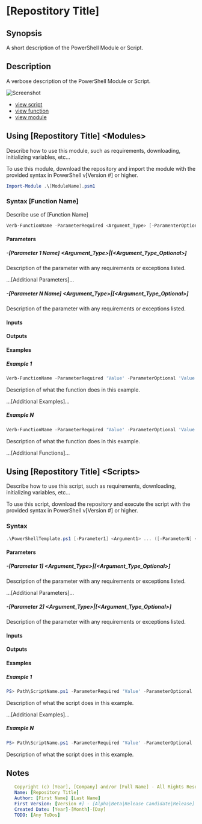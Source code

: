 # \[Repostitory Title\]

## Synopsis

A short description of the PowerShell Module or Script.

## Description

A verbose description of the PowerShell Module or Script.

![Screenshot](Images/FILENAME.png?raw=true)

* [view script](https://github.com/DrakoTrogdor/PowerShellTemplate/blob/master/Scripts/\[ScriptName\].ps1)
* [view function](https://github.com/DrakoTrogdor/PowerShellTemplate/blob/master/Functions/\[FunctioName\].ps1)
* [view module](https://github.com/DrakoTrogdor/PowerShellTemplate/blob/master/Modules/\[ModuleName\].psm1)

## Using \[Repostitory Title\]  \<Modules\>

Describe how to use this module, such as requirements, downloading, initializing variables, etc...

To use this module, download the repository and import the module with the provided syntax in PowerShell v\[Version \#\] or higher.

```powershell
Import-Module .\[ModuleName].psm1
```

### Syntax \[Function Name\]
Describe use of \[Function Name\]
```powershell
Verb-FunctionName -ParameterRequired <Argument_Type> [-ParamenterOptional <Argument_Type>] ... [-ParameterLast <Argument_Type>]
```

#### Parameters

##### -[Parameter 1 Name] \<Argument_Type\>|\[\<Argument_Type_Optional\>\]
Description of the parameter with any requirements or exceptions listed.

...[Additional Parameters]...

##### -[Parameter N Name] \<Argument_Type\>|\[\<Argument_Type_Optional\>\]
Description of the parameter with any requirements or exceptions listed.

#### Inputs

#### Outputs

#### Examples

##### Example 1

```powershell
Verb-FunctionName -ParameterRequired 'Value' -ParameterOptional 'Value' ... -ParameterN 'Value'
```
Description of what the function does in this example.

...[Additional Examples]...

##### Example N

```powershell
Verb-FunctionName -ParameterRequired 'Value' -ParameterOptional 'Value' ... -ParameterN 'Value'
```
Description of what the function does in this example.

...[Additional Functions]...

## Using \[Repostitory Title\]  \<Scripts\>

Describe how to use this script, such as requirements, downloading, initializing variables, etc...

To use this script, download the repository and execute the script with the provided syntax in PowerShell v\[Version \#\] or higher.

### Syntax
```powershell
.\PowerShellTemplate.ps1 [-Parameter1] <Argument1> ... ([-ParameterN] <ArgumentN>)
```

#### Parameters

##### -[Parameter 1] <Argument_Type>|[<Argument_Type_Optional>]
Description of the parameter with any requirements or exceptions listed.

...[Additional Parameters]...

##### -[Parameter 2] <Argument_Type>|[<Argument_Type_Optional>]
Description of the parameter with any requirements or exceptions listed.

#### Inputs

#### Outputs

#### Examples

##### Example 1

```powershell
PS> Path\ScriptName.ps1 -ParameterRequired 'Value' -ParameterOptional 'Value' ... -ParameterN 'Value'
```
Description of what the script does in this example.

...[Additional Examples]...

##### Example N

```powershell
PS> Path\ScriptName.ps1 -ParameterRequired 'Value' -ParameterOptional 'Value' ... -ParameterN 'Value'
```
Description of what the script does in this example.

## Notes

```yaml
   Copyright (c) [Year], [Company] and/or [Full Name] - All Rights Reserved
   Name: [Repository Title]
   Author: [First Name] [Last Name]
   First Version: [Version #] - [Alpha|Beta|Release Candidate|Release]
   Created Date: [Year]-[Month]-[Day]
   TODO: [Any ToDos]
```
